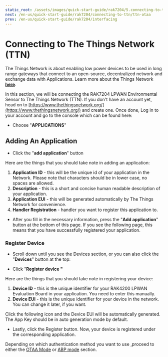 ```yaml
---
static_root: /assets/images/quick-start-guide/rak7204/5.connecting-to-ttn/
next: /en-us/quick-start-guide/rak7204/connecting-to-ttn/ttn-otaa
prev: /en-us/quick-start-guide/rak7204/interfacing
---
```

# Connecting to The Things Network (TTN)

The Things Network is about enabling low power devices to be used in long range gateways that connect to an open-source, decentralized network and exchange data with Applications. Learn more about the Things Network [**here**](https://www.thethingsnetwork.org/docs/).

In this section, we will be connecting the RAK7204 LPWAN Environmental Sensor to The Things Network (TTN). If you don't have an account yet, head on to [https://www.thethingsnetwork.org/](https://www.thethingsnetwork.org/) and create one. Once done, Log in to your account and go to the console which can be found here:

<rk-img
  :src="`${$frontmatter.static_root}/szwxvka0wyqg5ybjrffb.png`"
  width="100%"
  figure-number="1"
  caption="The Things Network Home Page"
/>

<rk-img
  :src="`${$frontmatter.static_root}/jf9flba2uoyc3wt2k9lw.png`"
  width="100%"
  figure-number="2"
  caption="TTN Console Page"
/>

- Choose "**APPLICATIONS**"


<rk-img
  :src="`${$frontmatter.static_root}/bfbdxer0da06nxv0bymr.png`"
  width="100%"
  figure-number="3"
  caption="Application Page"
/>

## Adding An Application

- Click the "**add application**" button
<rk-img
  :src="`${$frontmatter.static_root}/eixjrjjdmpc4bstoyleu.png`"
  width="100%"
  figure-number="4"
  caption="Adding an Application"
/>


Here are the things that you should take note in adding an application:

1. **Application ID** - this will be the unique id of your application in the Network. Please note that characters should be in lower case, no spaces are allowed.
2. **Description** - this is a short and concise human readable description of your application.
3. **Application EUI** - this will be generated automatically by The Things Network for convenience.
4. **Handler Registration** - handler you want to register this application to.

- After you fill in the necessary information, press the "**Add application**" button at the bottom of this page. If you see the following page, this means that you have successfully registered your application.

<rk-img
  :src="`${$frontmatter.static_root}/nyiksw5ezoobdkqaifft.png`"
  width="100%"
  figure-number="5"
  caption="Application Overview"
/>

### Register Device
- Scroll down until you see the Devices section, or you can also click the "**Devices**" button at the top:

<rk-img
  :src="`${$frontmatter.static_root}/ow74swwqofv1gxxj0qbk.png`"
  width="100%"
  figure-number="6"
  caption="Device Section"
/>

- Click "**Register device "**

<rk-img
  :src="`${$frontmatter.static_root}/m0diwppr3c6uq2fzcmnb.png`"
  width="100%"
  figure-number="7"
  caption="Add your Device"
/>


Here are the things that you should take note in registering your device:

1. **Device ID** - this is the unique identifier for your RAK4200 LPWAN Evaluation Board in your application. You need to enter this manually.
2. **Device EUI** - this is the unique identifier for your device in the network. You can change it later, if you want.

Click the following icon and the Device EUI will be automatically generated. The App Key should be in auto generation mode by default.

- Lastly, click the Register button. Now, your device is registered under the corresponding application.

<rk-img
  :src="`${$frontmatter.static_root}/uvhfpgf50yodwdl9dxp7.png`"
  width="100%"
  figure-number="8"
  caption="Device Overview"
/>

Depending on which authentication method you want to use ,proceed to either the [OTAA Mode](ttn-otaa) or [ABP mode](ttn-abp) section.
